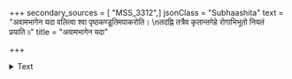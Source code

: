 +++
secondary_sources = [ "MSS_3312",]
jsonClass = "Subhaashita"
text = "अवामभागेन यदा वलित्वा श्वा पृष्ठकण्डूतिमपाकरोति।  \nतदह्नि तत्रैव कृतान्तगेहे रोगाभिभूतो नियतं प्रयाति॥"
title = "अवामभागेन यदा"

+++

<details><summary>Text</summary>

अवामभागेन यदा वलित्वा श्वा पृष्ठकण्डूतिमपाकरोति।  
तदह्नि तत्रैव कृतान्तगेहे रोगाभिभूतो नियतं प्रयाति॥
</details>
